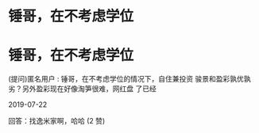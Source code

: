 # 锤哥，在不考虑学位

# 锤哥，在不考虑学位

(提问)匿名用户 : 锤哥，在不考虑学位的情况下，自住兼投资 骏景和盈彩孰优孰劣？另外盈彩现在好像淘笋很难，网红盘 了已经

2019-07-22

回答：找逸米家啊，哈哈 (2 赞)